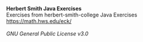 **Herbert Smith Java Exercises**</br>
Exercises from herbert-smith-college Java Exercises https://math.hws.edu/eck/
</br>
</br>
*GNU General Public License v3.0*
